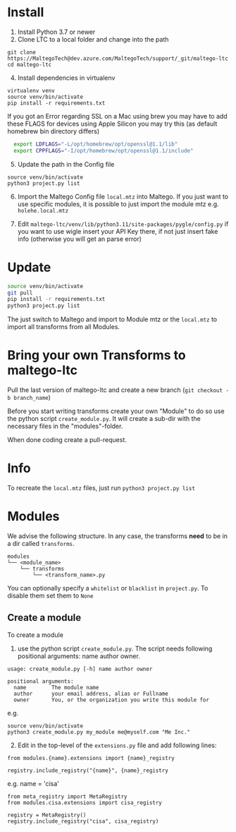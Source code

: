 # Install

1. Install Python 3.7 or newer
2. Clone LTC to a local folder and change into the path 
```
git clone https://MaltegoTech@dev.azure.com/MaltegoTech/support/_git/maltego-ltc
cd maltego-ltc
```

4. Install dependencies in virtualenv
```
virtualenv venv
source venv/bin/activate
pip install -r requirements.txt
```
If you got an Error regarding SSL on a Mac using brew you may have to add these FLAGS for devices using Apple Silicon you may try this (as default homebrew bin directory differs)

```zsh
  export LDFLAGS="-L/opt/homebrew/opt/openssl@1.1/lib"
  export CPPFLAGS="-I/opt/homebrew/opt/openssl@1.1/include"
```



5. Update the path in the Config file

```shell
source venv/bin/activate
python3 project.py list
```

6. Import the Maltego Config file `local.mtz` into Maltego. If you just want to use specific modules, it is 
possible to just import the module mtz e.g. `holehe.local.mtz` 

7. Edit `maltego-ltc/venv/lib/python3.11/site-packages/pygle/config.py` if you want to use wigle insert your API Key 
there, if not just insert fake info (otherwise you will get an parse error)

# Update
```zsh
source venv/bin/activate
git pull
pip install -r requirements.txt
python3 project.py list
```
The just switch to Maltego and import to Module mtz or the ``local.mtz`` to import all transforms from all Modules.



# Bring your own Transforms to maltego-ltc

Pull the last version of maltego-ltc and create a new branch (`git checkout -b branch_name`)

Before you start writing transforms create your own "Module" to do so use the python script `create_module.py`. It 
will create a sub-dir with the necessary files in the "modules"-folder. 

When done coding create a pull-request.


# Info
To recreate the `local.mtz` files, just run `python3 project.py list`

# Modules

We advise the following structure. In any case, the transforms **need** to be in a dir called `transforms`.

```
modules
└── <module_name>
    └── transforms
        └── <transform_name>.py
```

You can optionally specify a `whitelist` or `blacklist` in `project.py`. To disable them set them to `None`


## Create a module
To create a module 

1. use the python script `create_module.py`. The script needs following positional arguments: name author owner.

```shell
usage: create_module.py [-h] name author owner

positional arguments:
  name        The module name
  author      your email address, alias or Fullname
  owner       You, or the organization you write this module for
```

e.g.

```shell
source venv/bin/activate
python3 create_module.py my_module me@myself.com "Me Inc."
```

2. Edit in the top-level of the `extensions.py` file and add following lines:   
```
from modules.{name}.extensions import {name}_registry

registry.include_registry("{name}", {name}_registry
```

e.g. name = 'cisa'

```
from meta_registry import MetaRegistry
from modules.cisa.extensions import cisa_registry

registry = MetaRegistry()
registry.include_registry("cisa", cisa_registry)
```


